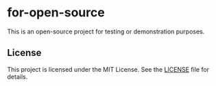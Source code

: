 # for-open-source

This is an open-source project for testing or demonstration purposes.

## License

This project is licensed under the MIT License. See the [LICENSE](./LICENSE) file for details.
